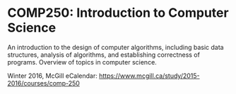 # COMP250: Introduction to Computer Science

An introduction to the design of computer algorithms, including basic data structures, analysis of algorithms, and establishing correctness of programs. Overview of topics in computer science.

Winter 2016, McGill eCalendar: https://www.mcgill.ca/study/2015-2016/courses/comp-250
